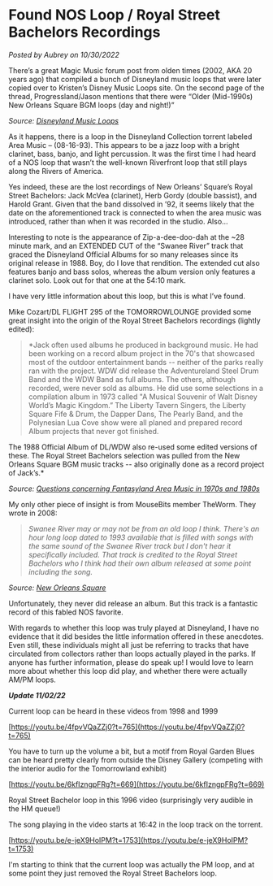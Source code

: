 # Found NOS Loop / Royal Street Bachelors Recordings

*Posted by Aubrey on 10/30/2022*

There’s a great Magic Music forum post from olden times (2002, AKA 20 years ago) that compiled a bunch of Disneyland music loops that were later copied over to Kristen’s Disney Music Loops site. On the second page of the thread, Progressland/Jason mentions that there were “Older (Mid-1990s) New Orleans Square BGM loops (day and night!)”

*Source: [Disneyland Music Loops](https://community.magicmusic.net/threads/disneyland-music-loops.17/page-2)*

As it happens, there is a loop in the Disneyland Collection torrent labeled Area Music – (08-16-93). This appears to be a jazz loop with a bright clarinet, bass, banjo, and light percussion. It was the first time I had heard of a NOS loop that wasn’t the well-known Riverfront loop that still plays along the Rivers of America.

Yes indeed, these are the lost recordings of New Orleans’ Square’s Royal Street Bachelors: Jack McVea (clarinet), Herb Gordy (double bassist), and Harold Grant. Given that the band dissolved in ’92, it seems likely that the date on the aforementioned track is connected to when the area music was introduced, rather than when it was recorded in the studio. Also...

Interesting to note is the appearance of Zip-a-dee-doo-dah at the ~28 minute mark, and an EXTENDED CUT of the “Swanee River” track that graced the Disneyland Official Albums for so many releases since its original release in 1988. Boy, do I love that rendition. The extended cut also features banjo and bass solos, whereas the album version only features a clarinet solo. Look out for that one at the 54:10 mark.

I have very little information about this loop, but this is what I’ve found.

Mike Cozart/DL FLIGHT 295 of the TOMORROWLOUNGE provided some great insight into the origin of the Royal Street Bachelors recordings (lightly edited):

> *Jack often used albums he produced in background music. He had been working on a record album project in the 70's that showcased most of the outdoor entertainment bands -- neither of the parks really ran with the project. WDW did release the Adventureland Steel Drum Band and the WDW Band as full albums. The others, although recorded, were never sold as albums. He did use some selections in a compilation album in 1973 called "A Musical Souvenir of Walt Disney World’s Magic Kingdom.” The Liberty Tavern Singers, the Liberty Square Fife & Drum, the Dapper Dans, The Pearly Band, and the Polynesian Lua Cove show were all planed and prepared record Album projects that never got finished.

The 1988 Official Album of DL/WDW also re-used some edited versions of these. The Royal Street Bachelors selection was pulled from the New Orleans Square BGM music tracks -- also originally done as a record project of Jack’s.*
> 

*Source: [Questions concerning Fantasyland Area Music in 1970s and 1980s](https://community.magicmusic.net/threads/questions-concerning-fantasyland-area-music-in-1970s-and-1980s.1971/#post-13221)*

My only other piece of insight is from MouseBits member TheWorm. They wrote in 2008:

> *Swanee River may or may not be from an old loop I think. There's an hour long loop dated to 1993 available that is filled with songs with the same sound of the Swanee River track but I don't hear it specifically included. That track is credited to the Royal Street Bachelors who I think had their own album released at some point including the song.*
> 

*Source: [New Orleans Square](https://mousebits.com/smf/index.php?topic=3311.msg21894#msg21894)*

Unfortunately, they never did release an album. But this track is a fantastic record of this fabled NOS favorite.

With regards to whether this loop was truly played at Disneyland, I have no evidence that it did besides the little information offered in these anecdotes. Even still, these individuals might all just be referring to tracks that have circulated from collectors rather than loops actually played in the parks. If anyone has further information, please do speak up! I would love to learn more about whether this loop did play, and whether there were actually AM/PM loops.

***Update 11/02/22***

Current loop can be heard in these videos from 1998 and 1999

[https://youtu.be/4fpvVQaZZj0?t=765](https://youtu.be/4fpvVQaZZj0?t=765)

You have to turn up the volume a bit, but a motif from Royal Garden Blues can be heard pretty clearly from outside the Disney Gallery (competing with the interior audio for the Tomorrowland exhibit)

[https://youtu.be/6kfIzngpFRg?t=669](https://youtu.be/6kfIzngpFRg?t=669)

Royal Street Bachelor loop in this 1996 video (surprisingly very audible in the HM queue!)

The song playing in the video starts at 16:42 in the loop track on the torrent.

[https://youtu.be/e-jeX9HoIPM?t=1753](https://youtu.be/e-jeX9HoIPM?t=1753)

I'm starting to think that the current loop was actually the PM loop, and at some point they just removed the Royal Street Bachelors loop.